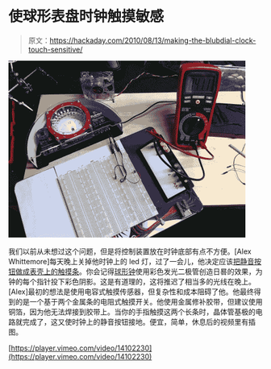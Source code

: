 # 使球形表盘时钟触摸敏感

> 原文：<https://hackaday.com/2010/08/13/making-the-blubdial-clock-touch-sensitive/>

![](img/3072878447c2828a4c9d40f8b31402ae.png "Back Camera")

我们以前从未想过这个问题，但是将控制装置放在时钟底部有点不方便。[Alex Whittemore]每天晚上关掉他时钟上的 led 灯，过了一会儿，他决定应该[把静音按钮做成表壳上的触摸条](http://www.alexwhittemore.com/?p=447)。你会记得[球形钟](http://hackaday.com/2009/12/10/bulbdial-clock-kit-released/)使用彩色发光二极管创造日晷的效果，为钟的每个指针投下彩色阴影。这是有道理的，这将推迟了相当多的光线在晚上。[Alex]最初的想法是使用电容式触摸传感器，但复杂性和成本阻碍了他。他最终得到的是一个基于两个金属条的电阻式触摸开关。他使用金属修补胶带，但建议使用铜箔，因为他无法焊接到胶带上。当你的手指触摸这两个长条时，晶体管基极的电路就完成了，这又使时钟上的静音按钮接地。便宜，简单，休息后的视频里有插图。

[https://player.vimeo.com/video/14102230](https://player.vimeo.com/video/14102230)